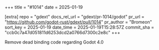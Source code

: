 +++
title = "#1014"
date = 2025-01-19

[extra]
repo = "gdext"
docs_rel_url = "gdext/pr-1014/godot"
pr_url = "https://github.com/godot-rust/gdext/pull/1014"
pr_author = "Bromeon"
sort_key = 2025-01-19
date_time = 2025-01-19T15:28:57Z
commit_sha = "ccb0c7a47d051811d6253dcd2a0766d7300c2e8c"
+++

Remove dead binding code regarding Godot 4.0
